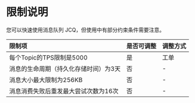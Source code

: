 # 限制说明

您可以快速使用消息队列 JCQ，但使用中有部分约束条件需要注意。

| 限制项	| 是否可调整	| 调整方式 |
| :- | :- | :- |
|每个Topic的TPS限制是5000	|是	|工单|
|消息的生命周期（持久化存储时间）为3天	|否	|-|
|消息大小最大限制为256KB	|否	|-|
|消息消费失败后重发最大尝试次数为16次	|否	|-|


